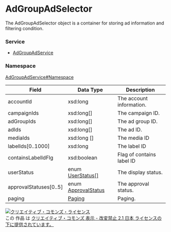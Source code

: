 # AdGroupAdSelector
The AdGroupAdSelector object is a container for storing ad information and filtering condition.
### Service
+ [AdGroupAdService](../../services/AdGroupAdService.md)

### Namespace
[AdGroupAdService#Namespace](../../services/AdGroupAdService.md#namespace)

| Field | Data Type | Description |
|---|---|---|
| accountId| xsd:long| The account information. |
| campaignIds| xsd:long[]| The campaign ID. |
| adGroupIds| xsd:long[]| The ad group ID. |
| adIds| xsd:long[]| The ad ID. |
| mediaIds| xsd:long []| The media ID |
| labelIds[0..1000]| xsd:long| The label ID | 
| containsLabelIdFlg | xsd:boolean| Flag of contains label ID | 
| userStatus| enum <a href="UserStatus.md">UserStatus[]</a>| The display status. |
| approvalStatuses[0..5]| enum <a href="ApprovalStatus.md">ApprovalStatus</a>| The approval status. |
| paging| <a href="../Common/Paging.md">Paging</a>| Paging. |

<a rel="license" href="http://creativecommons.org/licenses/by-nd/2.1/jp/"><img alt="クリエイティブ・コモンズ・ライセンス" style="border-width:0" src="https://i.creativecommons.org/l/by-nd/2.1/jp/88x31.png" /></a><br />この 作品 は <a rel="license" href="http://creativecommons.org/licenses/by-nd/2.1/jp/">クリエイティブ・コモンズ 表示 - 改変禁止 2.1 日本 ライセンスの下に提供されています。</a>
